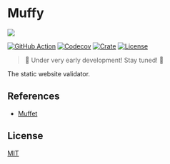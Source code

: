 # Muffy

![](https://raviqqe.s3.amazonaws.com/muffin/cute-icon-wide.png)

[![GitHub Action](https://img.shields.io/github/actions/workflow/status/raviqqe/muffy/test.yaml?branch=main&style=flat-square)](https://github.com/raviqqe/muffy/actions)
[![Codecov](https://img.shields.io/codecov/c/github/raviqqe/muffy.svg?style=flat-square)](https://codecov.io/gh/raviqqe/muffy)
[![Crate](https://img.shields.io/crates/v/muffy.svg?style=flat-square)](https://crates.io/crates/muffy)
[![License](https://img.shields.io/github/license/raviqqe/muffy.svg?style=flat-square)](https://github.com/raviqqe/muffy/blob/main/LICENSE)

> 🚧 Under very early development! Stay tuned! 🚧

The static website validator.

## References

- [Muffet](https://github.com/raviqqe/muffet)

## License

[MIT](https://github.com/raviqqe/muffy/blob/main/LICENSE)
